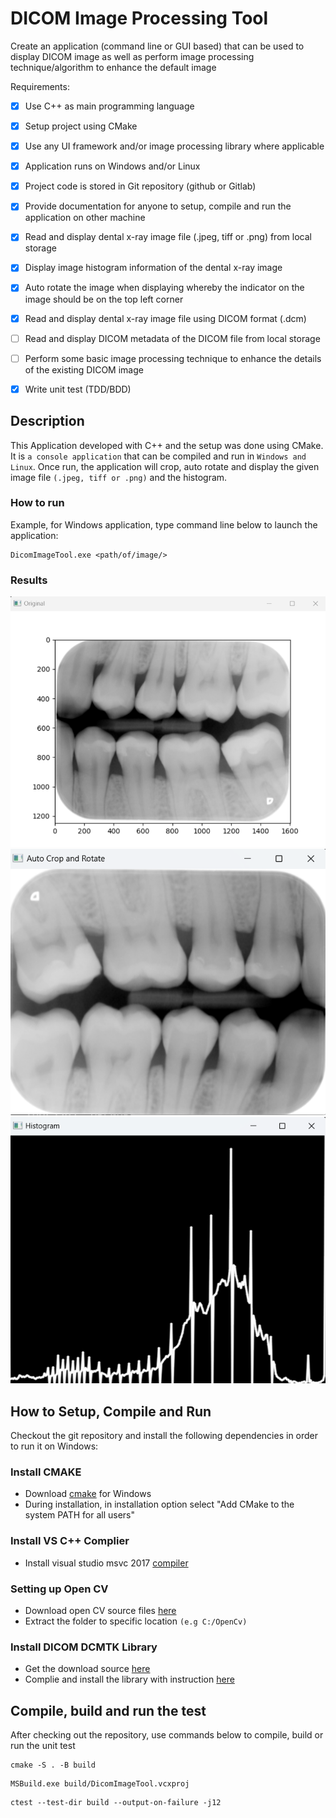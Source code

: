 # DICOM Image Processing Tool

Create an application (command line or GUI based) that can be used to display DICOM image as well as perform image processing technique/algorithm to enhance the default image

Requirements:
- [X] Use C++ as main programming language
- [x] Setup project using CMake
- [x] Use any UI framework and/or image processing library where applicable
- [x] Application runs on Windows and/or Linux
- [x] Project code is stored in Git repository (github or Gitlab)
- [x] Provide documentation for anyone to setup, compile and run the application on other machine

- [x] Read and display dental x-ray image file (.jpeg, tiff or .png) from local storage
- [x] Display image histogram information of the dental x-ray image
- [x] Auto rotate the image when displaying whereby the indicator on the image should be on the top left corner

- [x] Read and display dental x-ray image file using DICOM format (.dcm)
- [ ] Read and display DICOM metadata of the DICOM file from local storage
- [ ] Perform some basic image processing technique to enhance the details of the existing DICOM image

- [x] Write unit test (TDD/BDD)

## Description

This Application developed with C++ and the setup was done using CMake. It is  `a console application` that can be compiled and run in `Windows and Linux`. Once run, the application will crop, auto rotate and display the given image file `(.jpeg, tiff or .png)` and the histogram.

### How to run

Example, for Windows application, type command line below to launch the application:

```
DicomImageTool.exe <path/of/image/>
```
### Results
![original!](pictures/postprocess/original.png)
![rotate!](pictures/postprocess/cropAndRotate.png)
![histogram!](pictures/postprocess/histogram.png)

## How to Setup, Compile and Run

Checkout the git repository and install the following dependencies in order to run it on Windows:

### Install CMAKE
- Download [cmake](https://cmake.org/download/) for Windows  
- During installation, in installation option select "Add CMake to the system PATH for all users"

### Install VS C++ Complier
- Install visual studio msvc 2017 [compiler](https://visualstudio.microsoft.com/thank-you-downloading-visual-studio/?sku=Community&channel=Release&version=VS2022&source=VSFeaturesPage&passive=false&cid=2030)

### Setting up Open CV
- Download open CV source files [here](https://opencv.org/releases/) 
- Extract the folder to specific location `(e.g C:/OpenCv)`

### Install DICOM DCMTK Library
- Get the download source [here](https://dicom.offis.de/en/dcmtk/dcmtk-software-development/)
- Complie and install the library with instruction [here](https://support.dcmtk.org/redmine/projects/dcmtk/wiki/howto_cmakeconfiguration)


## Compile, build and run the test

After checking out the repository, use commands below to compile, build or run the unit test
```
cmake -S . -B build  
```

```
MSBuild.exe build/DicomImageTool.vcxproj 
```

```
ctest --test-dir build --output-on-failure -j12
```


